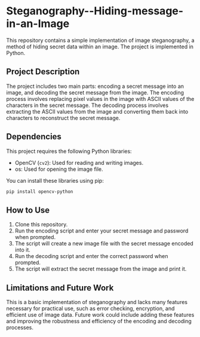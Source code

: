 # Steganography--Hiding-message-in-an-Image

This repository contains a simple implementation of image steganography, a method of hiding secret data within an image. The project is implemented in Python.

## Project Description

The project includes two main parts: encoding a secret message into an image, and decoding the secret message from the image. The encoding process involves replacing pixel values in the image with ASCII values of the characters in the secret message. The decoding process involves extracting the ASCII values from the image and converting them back into characters to reconstruct the secret message.

## Dependencies

This project requires the following Python libraries:

- OpenCV (`cv2`): Used for reading and writing images.
- os: Used for opening the image file.

You can install these libraries using pip:

```bash
pip install opencv-python
```

## How to Use

1. Clone this repository.<br>
2. Run the encoding script and enter your secret message and password when prompted.<br>
3. The script will create a new image file with the secret message encoded into it.<br>
4. Run the decoding script and enter the correct password when prompted.<br>
5. The script will extract the secret message from the image and print it.<br>

## Limitations and Future Work

This is a basic implementation of steganography and lacks many features necessary for practical use, such as error checking, encryption, and efficient use of image data. Future work could include adding these features and improving the robustness and efficiency of the encoding and decoding processes.
